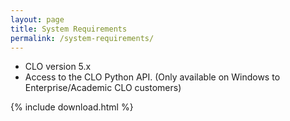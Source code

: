 ```yaml
---
layout: page
title: System Requirements
permalink: /system-requirements/
---
```


- CLO version 5.x
- Access to the CLO Python API. (Only available on Windows to Enterprise/Academic CLO customers)

{% include download.html %}
